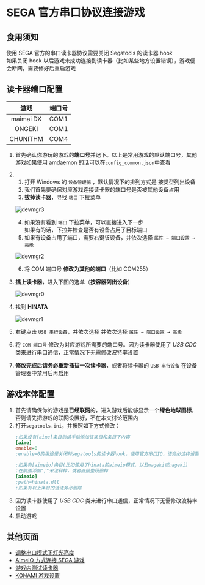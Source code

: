 # SEGA 官方串口协议连接游戏

## 食用须知
使用 SEGA 官方的串口读卡器协议需要关闭 Segatools 的读卡器 hook<br>如果关闭 hook 以后游戏未成功连接到读卡器（比如某些地方设置错误），游戏便会断网，需要修好后重启游戏

## 读卡器端口配置

   | 游戏 | 端口号 |
   | :---: | :---: |
   |maimai DX | COM1 |
   |ONGEKI | COM1 |
   |CHUNITHM | COM4 |

1. 首先确认你游玩的游戏的**端口号**并记下。以上是常用游戏的默认端口号，其他游戏如果使用 amdaemon 的话可以在`config_common.json`中查看

2. 
   1. 打开 Windows 的 `设备管理器` ，默认情况下的排列方式是 按类型列出设备
   2. 我们首先要确保对应游戏连接读卡器的端口号是否被其他设备占用
   3. **拔掉读卡器**，寻找 `端口` 下拉菜单

   ![devmgr3](assets/devmgr3.png)

   4. 如果没有看到 `端口` 下拉菜单，可以直接进入下一步<br>如果有的话，下拉并检查是否有设备占用了目标端口
   5. 如果有设备占用了端口，需要右键该设备，并依次选择 `属性 → 端口设置 → 高级`
   
   ![devmgr2](assets/devmgr2.png)
   
   6. 将 COM 端口号 **修改为其他的端口**（比如 COM255）
3. **插上读卡器**，进入下图的选单（**按容器列出设备**）
   
   ![devmgr0](<../assets/devmgr0.png>)

4. 找到 **HINATA** 
   
   ![devmgr1](<../assets/devmgr1.png>)

5. 右键点击 `USB 串行设备`，并依次选择 并依次选择 `属性 → 端口设置 → 高级`
6. 将 `COM 端口号` 修改为对应游戏所需要的端口号。因为读卡器使用了 *USB CDC* 类来进行串口通信，正常情况下无需修改波特率设置
7. **修改完成后请务必重新插拔一次读卡器**，或者将读卡器的 `USB 串行设备` 在设备管理器中禁用后再启用


## 游戏本体配置
1. 首先请确保你的游戏是**已经联网**的，进入游戏后能够显示一个**绿色地球图标**，否则请先把游戏的联网设置好，不在本文讨论范围内
2. 打开`segatools.ini`，并按照如下方式修改：
   ```ini
   ;如果没有[aime]条目则请手动添加该条目和条目下内容
   [aime]
   enable=0
   ;enable=0的用途是关闭掉segatools的读卡器hook，使用官方串口IO，请务必这样设置**

   ;如果有[aimeio]条目(比如使用了hinata的aimeio模式，以及mageki或nageki)
   ;在前面添加";"来注释掉，或者直接整段删掉
   [aimeio]
   ;path=hinata.dll
   ;如果有以上条目的话请务必删除
   ```
3. 因为读卡器使用了 *USB CDC* 类来进行串口通信，正常情况下无需修改波特率设置
4. 启动游戏

## 其他页面
* [调整串口模式下灯光亮度](../HCP/index.md)
* [AimeIO 方式连接 SEGA 游戏](aimeio.md)
* [游戏内测试读卡器](in_game_test.md)
* [KONAMI 游戏设置](../KONAMI/index.md)